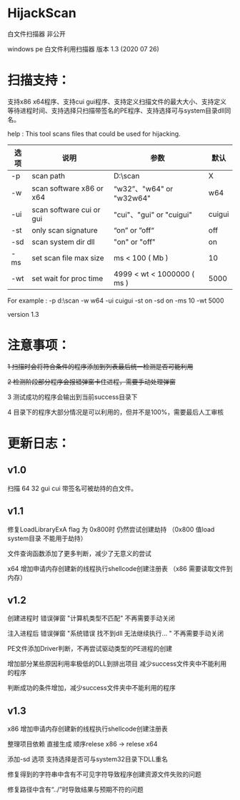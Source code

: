 # HijackScan
白文件扫描器 非公开

windows pe 白文件利用扫描器 版本 1.3 (2020 07 26)

# 扫描支持：

支持x86 x64程序、支持cui gui程序、支持定义扫描文件的最大大小、支持定义等待进程时间、支持选择只扫描带签名的PE程序、支持选择可与system目录dll同名。

help : This tool scans files that could be used for hijacking.

| 选项 | 说明                     | 参数                       | 默认   |
| ---- | ------------------------ | -------------------------- | ------ |
| -p   | scan path                | D:\\scan                   | X      |
| -w   | scan software x86 or x64 | “w32”、"w64" or "w32w64"   | w64    |
| -ui  | scan software cui or gui | "cui"、"gui" or "cuigui"   | cuigui |
| -st  | only scan signature      | “on” or ”off“              | off    |
| -sd  | scan system dir dll      | "on" or "off"              | on     |
| -ms  | set scan file max size   | ms < 100 ( Mb )            | 10     |
| -wt  | set wait for proc time   | 4999 < wt < 1000000 ( ms ) | 5000   |

   For example : -p d:\\scan -w w64 -ui cuigui -st on -sd on -ms 10 -wt 5000  
   
   version 1.3

# 注意事项：
 ~~1 扫描时会将符合条件的程序添加到列表最后统一检测是否可能利用~~
 
 ~~2 检测阶段部分程序会报错弹窗卡住进程，需要手动处理弹窗~~
 
 3 测试成功的程序会输出到当前success目录下
 
 4 目录下的程序大部分情况是可以利用的，但并不是100%，需要最后人工审核
 
# 更新日志：

## v1.0 

扫描  64 32 gui cui 带签名可被劫持的白文件。

## v1.1 

 修复LoadLibraryExA flag 为 0x800时 仍然尝试创建劫持 （0x800 值load system目录 不能用于劫持）

 文件查询函数添加了更多判断，减少了无意义的尝试
 
 x64 增加申请内存创建新的线程执行shellcode创建注册表 （x86 需要读取文件到内存）
 
## v1.2

 创建进程时 错误弹窗 "计算机类型不匹配" 不再需要手动关闭
 
 注入进程后 错误弹窗 "系统错误 找不到dll 无法继续执行... " 不再需要手动关闭

 PE文件添加Driver判断，不再尝试驱动类型的PE进程的创建 

 增加部分某些原因利用率极低的DLL到排出项目 减少success文件夹中不能利用的程序

 判断成功的条件增加，减少success文件夹中不能利用的程序

## v1.3
 
 x86 增加申请内存创建新的线程执行shellcode创建注册表
 
 整理项目依赖 直接生成 顺序relese x86 -> relese x64
 
 添加-sd 选项 支持选择是否可与system32目录下DLL重名
 
 修复得到的字符串中含有不可见字符导致程序创建资源文件失败的问题
 
 修复路径中含有“../”时导致结果与预期不符的问题
